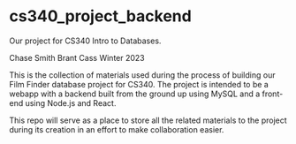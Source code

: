 # cs340_project_backend

Our project for CS340 Intro to Databases.

Chase Smith Brant Cass Winter 2023

This is the collection of materials used during the process of building our Film Finder database project for CS340. The project is intended to be a webapp with a backend built from the ground up using MySQL and a front-end using Node.js and React.

This repo will serve as a place to store all the related materials to the project during its creation in an effort to make collaboration easier.

